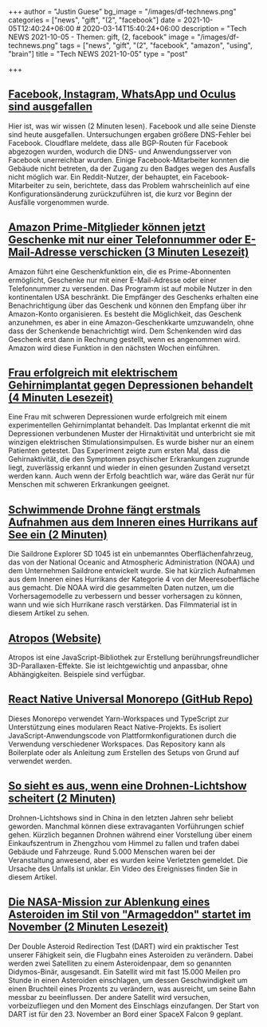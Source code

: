 +++
author = "Justin Guese"
bg_image = "/images/df-technews.png"
categories = ["news", "gift", "(2", "facebook"]
date = 2021-10-05T12:40:24+06:00 # 2020-03-14T15:40:24+06:00
description = "Tech NEWS 2021-10-05 - Themen: gift, (2, facebook"
image = "/images/df-technews.png"
tags = ["news", "gift", "(2", "facebook", "amazon", "using", "brain"]
title = "Tech NEWS 2021-10-05"
type = "post"

+++

## [Facebook, Instagram, WhatsApp und Oculus sind ausgefallen](https://arstechnica.com/information-technology/2021/10/facebook-instagram-whatsapp-and-oculus-are-down-heres-what-we-know/)

 Hier ist, was wir wissen (2 Minuten lesen). Facebook und alle seine Dienste sind heute ausgefallen. Untersuchungen ergaben größere DNS-Fehler bei Facebook. Cloudflare meldete, dass alle BGP-Routen für Facebook abgezogen wurden, wodurch die DNS- und Anwendungsserver von Facebook unerreichbar wurden. Einige Facebook-Mitarbeiter konnten die Gebäude nicht betreten, da der Zugang zu den Badges wegen des Ausfalls nicht möglich war. Ein Reddit-Nutzer, der behauptet, ein Facebook-Mitarbeiter zu sein, berichtete, dass das Problem wahrscheinlich auf eine Konfigurationsänderung zurückzuführen ist, die kurz vor Beginn der Ausfälle vorgenommen wurde.

## [Amazon Prime-Mitglieder können jetzt Geschenke mit nur einer Telefonnummer oder E-Mail-Adresse verschicken (3 Minuten Lesezeit)](https://www.theverge.com/2021/10/4/22704909/amazon-prime-members-send-gifts-phone-number-email-address?scrolla=5eb6d68b7fedc32c19ef33b4)

 Amazon führt eine Geschenkfunktion ein, die es Prime-Abonnenten ermöglicht, Geschenke nur mit einer E-Mail-Adresse oder einer Telefonnummer zu versenden. Das Programm ist auf mobile Nutzer in den kontinentalen USA beschränkt. Die Empfänger des Geschenks erhalten eine Benachrichtigung über das Geschenk und können den Empfang über ihr Amazon-Konto organisieren. Es besteht die Möglichkeit, das Geschenk anzunehmen, es aber in eine Amazon-Geschenkkarte umzuwandeln, ohne dass der Schenkende benachrichtigt wird. Dem Schenkenden wird das Geschenk erst dann in Rechnung gestellt, wenn es angenommen wird. Amazon wird diese Funktion in den nächsten Wochen einführen.

## [Frau erfolgreich mit elektrischem Gehirnimplantat gegen Depressionen behandelt (4 Minuten Lesezeit)](https://www.theguardian.com/society/2021/oct/04/woman-successfully-treated-for-depression-with-electrical-brain-implant)

 Eine Frau mit schweren Depressionen wurde erfolgreich mit einem experimentellen Gehirnimplantat behandelt. Das Implantat erkennt die mit Depressionen verbundenen Muster der Hirnaktivität und unterbricht sie mit winzigen elektrischen Stimulationsimpulsen. Es wurde bisher nur an einem Patienten getestet. Das Experiment zeigte zum ersten Mal, dass die Gehirnaktivität, die den Symptomen psychischer Erkrankungen zugrunde liegt, zuverlässig erkannt und wieder in einen gesunden Zustand versetzt werden kann. Auch wenn der Erfolg beachtlich war, wäre das Gerät nur für Menschen mit schweren Erkrankungen geeignet.

## [Schwimmende Drohne fängt erstmals Aufnahmen aus dem Inneren eines Hurrikans auf See ein (2 Minuten)](https://www.vice.com/en/article/akgx7b/floating-drone-captures-first-ever-footage-from-inside-a-hurricane-at-sea)

 Die Saildrone Explorer SD 1045 ist ein unbemanntes Oberflächenfahrzeug, das von der National Oceanic and Atmospheric Administration (NOAA) und dem Unternehmen Saildrone entwickelt wurde. Sie hat kürzlich Aufnahmen aus dem Inneren eines Hurrikans der Kategorie 4 von der Meeresoberfläche aus gemacht. Die NOAA wird die gesammelten Daten nutzen, um die Vorhersagemodelle zu verbessern und besser vorhersagen zu können, wann und wie sich Hurrikane rasch verstärken. Das Filmmaterial ist in diesem Artikel zu sehen.

## [Atropos (Website)](https://atroposjs.com/)

 Atropos ist eine JavaScript-Bibliothek zur Erstellung berührungsfreundlicher 3D-Parallaxen-Effekte. Sie ist leichtgewichtig und anpassbar, ohne Abhängigkeiten. Beispiele sind verfügbar.

## [React Native Universal Monorepo (GitHub Repo)](https://github.com/mmazzarolo/react-native-universal-monorepo)

 Dieses Monorepo verwendet Yarn-Workspaces und TypeScript zur Unterstützung eines modularen React Native-Projekts. Es isoliert JavaScript-Anwendungscode von Plattformkonfigurationen durch die Verwendung verschiedener Workspaces. Das Repository kann als Boilerplate oder als Anleitung zum Erstellen des Setups von Grund auf verwendet werden.

## [So sieht es aus, wenn eine Drohnen-Lichtshow scheitert (2 Minuten)](https://www.vice.com/en/article/z3xp38/drone-light-show-failure-china)

 Drohnen-Lichtshows sind in China in den letzten Jahren sehr beliebt geworden. Manchmal können diese extravaganten Vorführungen schief gehen. Kürzlich begannen Drohnen während einer Vorstellung über einem Einkaufszentrum in Zhengzhou vom Himmel zu fallen und trafen dabei Gebäude und Fahrzeuge. Rund 5.000 Menschen waren bei der Veranstaltung anwesend, aber es wurden keine Verletzten gemeldet. Die Ursache des Unfalls ist unklar. Ein Video des Ereignisses finden Sie in diesem Artikel.

## [Die NASA-Mission zur Ablenkung eines Asteroiden im Stil von "Armageddon" startet im November (2 Minuten Lesezeit)](https://techcrunch.com/2021/10/04/nasas-armageddon-style-asteroid-deflection-mission-takes-off-in-november/)

 Der Double Asteroid Redirection Test (DART) wird ein praktischer Test unserer Fähigkeit sein, die Flugbahn eines Asteroiden zu verändern. Dabei werden zwei Satelliten zu einem Asteroidenpaar, dem so genannten Didymos-Binär, ausgesandt. Ein Satellit wird mit fast 15.000 Meilen pro Stunde in einen Asteroiden einschlagen, um dessen Geschwindigkeit um einen Bruchteil eines Prozents zu verändern, was ausreicht, um seine Bahn messbar zu beeinflussen. Der andere Satellit wird versuchen, vorbeizufliegen und den Moment des Einschlags einzufangen. Der Start von DART ist für den 23. November an Bord einer SpaceX Falcon 9 geplant.

